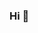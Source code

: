 ### Hi 👋

<!--
**self-introduction**

- 🔭 I’m currently working on exploring the applications of computational biology, bioinformatics, and deep learning in solving intricate biological questions.
- 🌱 I’m currently learning about the latest advancements in deep learning techniques and their potential integration into biological research.
-->
